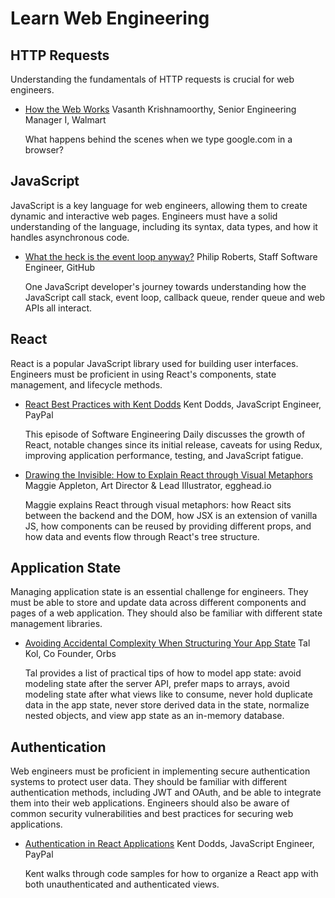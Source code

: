 
# Learn Web Engineering

## HTTP Requests

Understanding the fundamentals of HTTP requests is crucial for web engineers.

* [How the Web Works](https://github.com/vasanthk/how-web-works/blob/master/README.md)
    Vasanth Krishnamoorthy, Senior Engineering Manager I, Walmart

    What happens behind the scenes when we type google.com in a browser?

## JavaScript

JavaScript is a key language for web engineers, allowing them to create dynamic and interactive web pages. Engineers must have a solid understanding of the language, including its syntax, data types, and how it handles asynchronous code.

* [What the heck is the event loop anyway?](https://www.youtube.com/watch?v=8aGhZQkoFbQ)
    Philip Roberts, Staff Software Engineer, GitHub

    One JavaScript developer's journey towards understanding how the JavaScript call stack, event loop, callback queue, render queue and web APIs all interact.

## React

React is a popular JavaScript library used for building user interfaces. Engineers must be proficient in using React's components, state management, and lifecycle methods.

* [React Best Practices with Kent Dodds](https://softwareengineeringdaily.com/2020/03/06/react-best-practices-with-kent-dodds/)
    Kent Dodds, JavaScript Engineer, PayPal

    This episode of Software Engineering Daily discusses the growth of React, notable changes since its initial release, caveats for using Redux, improving application performance, testing, and JavaScript fatigue.
* [Drawing the Invisible: How to Explain React through Visual Metaphors](https://www.youtube.com/watch?v=K8MF3aDg-bM&feature=youtu.be&t=13845)
    Maggie Appleton, Art Director & Lead Illustrator, egghead.io

    Maggie explains React through visual metaphors: how React sits between the backend and the DOM, how JSX is an extension of vanilla JS, how components can be reused by providing different props, and how data and events flow through React's tree structure.

## Application State

Managing application state is an essential challenge for engineers. They must be able to store and update data across different components and pages of a web application. They should also be familiar with different state management libraries.

* [Avoiding Accidental Complexity When Structuring Your App State](https://hackernoon.com/avoiding-accidental-complexity-when-structuring-your-app-state-6e6d22ad5e2a)
    Tal Kol, Co Founder, Orbs

    Tal provides a list of practical tips of how to model app state: avoid modeling state after the server API, prefer maps to arrays, avoid modeling state after what views like to consume, never hold duplicate data in the app state, never store derived data in the state, normalize nested objects, and view app state as an in-memory database.

## Authentication

Web engineers must be proficient in implementing secure authentication systems to protect user data. They should be familiar with different authentication methods, including JWT and OAuth, and be able to integrate them into their web applications. Engineers should also be aware of common security vulnerabilities and best practices for securing web applications.

* [Authentication in React Applications](https://kentcdodds.com/blog/authentication-in-react-applications)
    Kent Dodds, JavaScript Engineer, PayPal

    Kent walks through code samples for how to organize a React app with both unauthenticated and authenticated views.

